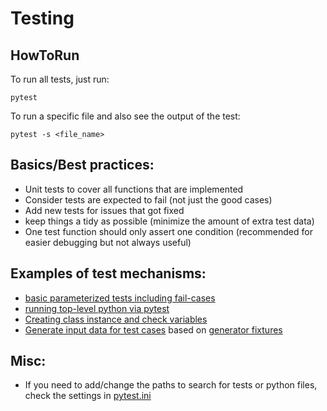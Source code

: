# Testing

## HowToRun

To run all tests, just run:
```
pytest
```

To run a specific file and also see the output of the test:
```
pytest -s <file_name>
```


## Basics/Best practices:

 * Unit tests to cover all functions that are implemented
 * Consider tests are expected to fail (not just the good cases)
 * Add new tests for issues that got fixed
 * keep things a tidy as possible (minimize the amount of extra test data)
 * One test function should only assert one condition (recommended for easier debugging but not always useful)

## Examples of test mechanisms:

 * [basic parameterized tests including fail-cases](aiu_trace_analyzer/pipeline/test_mappings.py)
 * [running top-level python via pytest](acelyzer/test_acelyzer.py)
 * [Creating class instance and check variables](aiu_trace_analyzer/pipeline/test_rcu_utilization.py)
 * [Generate input data for test cases](aiu_trace_analyzer/inout/test_ingestion.py) based on [generator fixtures](conftest.py)


 ## Misc:

  * If you need to add/change the paths to search for tests or python files, check the settings in [pytest.ini](../pytest.ini)

